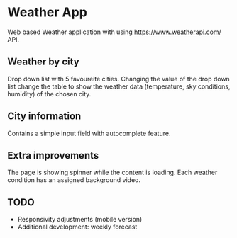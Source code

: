# Weather App

Web based Weather application with using https://www.weatherapi.com/ API.

## Weather by city

Drop down list with 5 favoureite cities. Changing the value of the drop down list change the table to show the weather data (temperature, sky conditions, humidity) of the chosen city.

## City information

Contains a simple input field with autocomplete feature.

## Extra improvements

The page is showing spinner while the content is loading.
Each weather condition has an assigned background video.

## TODO

- Responsivity adjustments (mobile version)
- Additional development: weekly forecast


